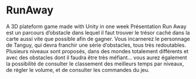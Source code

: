 # RunAway
A 3D plateform game made with Unity in one week
Présentation 
Run Away est un parcours d’obstacle dans lequel il faut trouver le trésor caché dans la carte aussi vite que possible afin de gagner. Vous incarnerez le personnage de Tanguy, qui devra franchir une série d’obstacles, tous très redoutables. Plusieurs niveaux sont proposés, dans des mondes totalement différents et avec des obstacles dont il faudra être très méfiant… vous aurez également la possibilité de consulter le classement des meilleurs temps par niveaux, de régler le volume, et de consulter les commandes du jeu.
